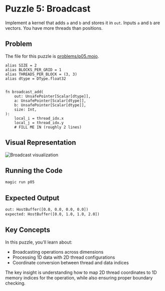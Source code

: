 # Puzzle 5: Broadcast

Implement a kernel that adds `a` and `b` and stores it in `out`.
Inputs `a` and `b` are vectors. You have more threads than positions.

## Problem

The file for this puzzle is [problems/p05.mojo](../problems/p05.mojo).

```mojo
alias SIZE = 2
alias BLOCKS_PER_GRID = 1
alias THREADS_PER_BLOCK = (3, 3)
alias dtype = DType.float32


fn broadcast_add(
    out: UnsafePointer[Scalar[dtype]],
    a: UnsafePointer[Scalar[dtype]],
    b: UnsafePointer[Scalar[dtype]],
    size: Int,
):
    local_i = thread_idx.x
    local_j = thread_idx.y
    # FILL ME IN (roughly 2 lines)
```

## Visual Representation

![Broadcast visualization](https://raw.githubusercontent.com/srush/GPU-Puzzles/main/GPU_puzzlers_files/GPU_puzzlers_27_1.svg)

## Running the Code

```bash
magic run p05
```

## Expected Output

```txt
out: HostBuffer([0.0, 0.0, 0.0, 0.0])
expected: HostBuffer([0.0, 1.0, 1.0, 2.0])
```

## Key Concepts

In this puzzle, you'll learn about:
- Broadcasting operations across dimensions
- Processing 1D data with 2D thread configurations
- Coordinate conversion between thread and data indices

The key insight is understanding how to map 2D thread coordinates to 1D memory indices for the operation, while also ensuring proper boundary checking.
